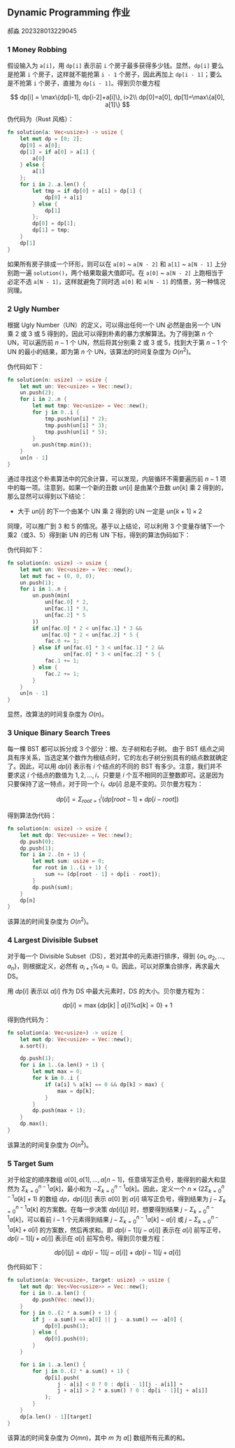 ## Dynamic Programming 作业
郝淼 202328013229045

### 1 Money Robbing

假设输入为 `a[i]`，用 `dp[i]` 表示前 `i` 个房子最多获得多少钱。显然，`dp[i]` 要么是抢第 `i` 个房子，这样就不能抢第 `i - 1` 个房子，因此再加上 `dp[i - 1]`；要么是不抢第 `i` 个房子，直接为 `dp[i - 1]`。得到贝尔曼方程

$$
dp[i] = \max\{dp[i-1], dp[i-2]+a[i]\}, i>2\\ dp[0]=a[0], dp[1]=\max\{a[0], a[1]\}
$$

伪代码为（Rust 风格）：

```rust
fn solution(a: Vec<usize>) -> usize {
    let mut dp = [0; 2];
    dp[0] = a[0];
    dp[1] = if a[0] > a[1] {
        a[0]
    } else {
        a[1]
    };
    for i in 2..a.len() {
        let tmp = if dp[0] + a[i] > dp[1] {
            dp[0] + a[i]
        } else {
            dp[1]
        };
        dp[0] = dp[1];
        dp[1] = tmp;
    }
    dp[1]
}
```

如果所有房子排成一个环形，则可以在 `a[0]` ~ `a[N - 2]` 和 `a[1]` ~ `a[N - 1]` 上分别跑一遍 `solution()`，两个结果取最大值即可。在 `a[0]` ~ `a[N - 2]` 上跑相当于必定不选 `a[N - 1]`，这样就避免了同时选 `a[0]` 和 `a[N - 1]` 的情景，另一种情况同理。

### 2 Ugly Number

根据 Ugly Number（UN）的定义，可以得出任何一个 UN 必然是由另一个 UN 乘 2 或 3 或 5 得到的，因此可以得到朴素的暴力求解算法。为了得到第 $n$ 个 UN，可以遍历前 $n - 1$ 个 UN，然后将其分别乘 2 或 3 或 5，找到大于第 $n - 1$ 个 UN 的最小的结果，即为第 $n$ 个 UN，该算法的时间复杂度为 $O(n^2)$。

伪代码如下：

```rust
fn solution(n: usize) -> usize {
    let mut un: Vec<usize> = Vec::new();
    un.push(2);
    for i in 2..n {
        let mut tmp: Vec<usize> = Vec::new();
        for j in 0..i {
            tmp.push(un[i] * 2);
            tmp.push(un[i] * 3);
            tmp.push(un[i] * 5);
        }
        un.push(tmp.min());
    }
    un[n - 1]
}
```

通过寻找这个朴素算法中的冗余计算，可以发现，内层循环不需要遍历前 $n - 1$ 项中的每一项。注意到，如果一个新的丑数 $un[i]$ 是由某个丑数 $un[k]$ 乘 2 得到的，那么显然可以得到以下结论：

- 大于 $un[i]$ 的下一个由某个 UN 乘 2 得到的 UN 一定是 $un[k + 1] \times 2$ 

同理，可以推广到 3 和 5 的情况。基于以上结论，可以利用 3 个变量存储下一个乘2（或3、5）得到新 UN 的已有 UN 下标，得到的算法伪码如下：

伪代码如下：

```rust
fn solution(n: usize) -> usize {
    let mut un: Vec<usize> = Vec::new();
    let mut fac = (0, 0, 0);
    un.push(1);
    for i in 1..n {
        un.push(min(
            un[fac.0] * 2,
            un[fac.1] * 3,
            un[fac.2] * 5
        ))
        if un[fac.0] * 2 < un[fac.1] * 3 &&
           un[fac.0] * 2 < un[fac.2] * 5 {
            fac.0 += 1;
        } else if un[fac.0] * 3 < un[fac.1] * 2 &&
                  un[fac.0] * 3 < un[fac.2] * 5 {
            fac.1 += 1;
        } else {
            fac.2 += 1;
        }
    }
    un[n - 1]
}
```

显然，改算法的时间复杂度为 $O(n)$。

### 3 Unique Binary Search Trees

每一棵 BST 都可以拆分成 3 个部分：根、左子树和右子树。 由于 BST 结点之间具有序关系，当选定某个数作为根结点时，它的左右子树分别具有的结点数就确定了。因此，可以用 $dp[i]$ 表示有 $i$ 个结点的不同的 BST 有多少。注意，我们并不要求这 $i$ 个结点的数值为 $1, 2, ..., i$，只要是 $i$ 个互不相同的正整数即可。这是因为只要保持了这一特点，对于同一个 $i$，$dp[i]$ 总是不变的。贝尔曼方程为：

$$
dp[i] = \Sigma_{root = 1}^{i}(dp[root - 1] + dp[i - root])
$$

得到算法伪代码：

```rust
fn solution(n: usize) -> usize {
    let mut dp: Vec<usize> = Vec::new();
    dp.push(0);
    dp.push(1);
    for i in 2..(n + 1) {
        let mut sum: usize = 0;
        for root in 1..(i + 1) {
            sum += (dp[root - 1] + dp[i - root]);
        }
        dp.push(sum);
    }
    dp[n]
}
```

该算法的时间复杂度为 $O(n^2)$。

### 4 Largest Divisible Subset

对于每一个 Divisible Subset（DS），若对其中的元素进行排序，得到 $\{a_1, a_2, ..., a_n\}$，则根据定义，必然有 $a_{i + 1} \% a_{i} = 0$。因此，可以对原集合排序，再求最大 DS。

用 $dp[i]$ 表示以 $a[i]$ 作为 DS 中最大元素时，DS 的大小。贝尔曼方程为：

$$
dp[i] = \max\{dp[k]\ |\ a[i] \% a[k] = 0\} + 1
$$

得到伪代码为：

```rust
fn solution(a: Vec<usize>) -> usize {
    let mut dp: Vec<usize> = Vec::new();
    a.sort();

    dp.push(1);
    for i in 1..(a.len() + 1) {
        let mut max = 0;
        for k in 0..i {
            if (a[i] % a[k] == 0 && dp[k] > max) {
                max = dp[k];
            }
        }
        dp.push(max + 1);
    }
    dp.max();
}
```

该算法的时间复杂度为 $O(n^2)$。

### 5 Target Sum

对于给定的顺序数组 $a[0], a[1], ..., a[n-1]$，任意填写正负号，能得到的最大和显然为 $\Sigma_{k=0}^{n-1}a[k]$，最小和为 $-\Sigma_{k=0}^{n-1}a[k]$。因此，定义一个 $n\times (2\Sigma_{k=0}^{n-1}a[k] + 1)$ 的数组 $dp$，$dp[i][j]$ 表示 $a[0]$ 到 $a[i]$ 填写正负号，得到结果为 $j-\Sigma_{k=0}^{n-1}a[k]$ 的方案数。在每一步决策 $dp[i][j]$ 时，想要得到结果 $j-\Sigma_{k=0}^{n-1}a[k]$，可以看前 $i - 1$ 个元素得到结果 $j-\Sigma_{k=0}^{n-1}a[k] - a[i]$ 或 $j-\Sigma_{k=0}^{n-1}a[k] + a[i]$ 的方案数，然后再求和。即 $dp[i - 1][j - a[i]]$ 表示在 $a[i]$ 前写正号， $dp[i - 1][j + a[i]]$ 表示在 $a[i]$ 前写负号。得到贝尔曼方程：

$$
dp[i][j] = dp[i - 1][j - a[i]] + dp[i - 1][j + a[i]]
$$

伪代码如下：

```rust
fn sulution(a: Vec<usize>, target: usize) -> usize {
    let mut dp: Vec<Vec<usize>> = Vec::new();
    for i in 0..a.len() {
        dp.push(Vec::new());
    }
    for j in 0..(2 * a.sum() + 1) {
        if j - a.sum() == a[0] || j - a.sum() == -a[0] {
            dp[0].push(1);
        } else {
            dp[0].push(0);
        }
    }

    for i in 1..a.len() {
        for j in 0..(2 * a.sum() + 1) {
            dp[i].push(
                j - a[i] < 0 ? 0 : dp[i - 1][j - a[i]] +
                j + a[i] > 2 * a.sum() ? 0 : dp[i - 1][j + a[i]]
            );
        }
    }
    dp[a.len() - 1][target]
}
```

该算法的时间复杂度为 $O(mn)$，其中 $m$ 为 $a[]$ 数组所有元素的和。
